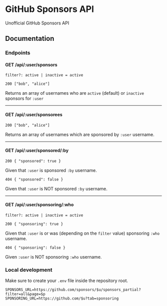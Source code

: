 # GitHub Sponsors API

Unofficial GitHub Sponsors API

## Documentation

### Endpoints

#### GET /api/:user/sponsors

`filter?: active | inactive = active`

```
200 ["bob", "alice"]
```

Returns an array of usernames who are `active` (default) or `inactive` sponsors for `:user`

---

#### GET /api/:user/sponsorees

```
200 ["bob", "alice"]
```

Returns an array of usernames which are sponsored by `:user` username.

---

#### GET /api/:user/sponsored/:by

```
200 { "sponsored": true }
```

Given that `:user` is sponsored `:by` username.

```
404 { "sponsored": false }
```

Given that `:user` is NOT sponsored `:by` username.

---

#### GET /api/:user/sponsoring/:who

`filter?: active | inactive = active`

```
200 { "sponsoring": true }
```

Given that `:user` is or was (depending on the `filter` value) sponsoring `:who` username.

```
404 { "sponsoring": false }
```

Given `:user` is NOT sponsoring `:who` username.

### Local development

Make sure to create your `.env` file inside the repository root.

```env
SPONSORS_URL=https://github.com/sponsors/$u/sponsors_partial?filter=all&page=$p
SPONSORING_URL=https://github.com/$u?tab=sponsoring
```
